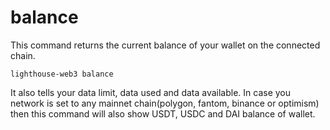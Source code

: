 # balance

This command returns the current balance of your wallet on the connected chain.

```
lighthouse-web3 balance
```

It also tells your data limit, data used and data available. In case you network is set to any mainnet chain(polygon, fantom, binance or optimism) then this command will also show USDT, USDC and DAI balance of wallet.

